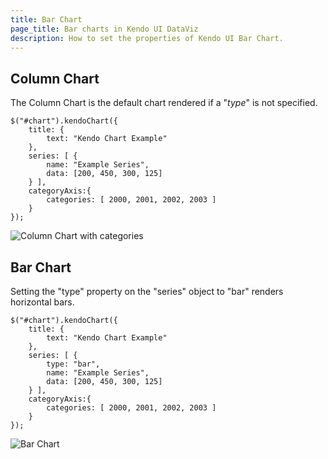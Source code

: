 ```yaml
---
title: Bar Chart
page_title: Bar charts in Kendo UI DataViz
description: How to set the properties of Kendo UI Bar Chart.
---
```


## Column Chart

The Column Chart is the default chart rendered if a "_type_" is not specified.

    $("#chart").kendoChart({
        title: {
            text: "Kendo Chart Example"
        },
        series: [ {
            name: "Example Series",
            data: [200, 450, 300, 125]
        } ],
        categoryAxis:{
            categories: [ 2000, 2001, 2002, 2003 ]
        }
    });


![Column Chart with categories](/controls/charts/chart-column-categories.png)

## Bar Chart

Setting the "type" property on the "series" object to "bar" renders horizontal bars.

    $("#chart").kendoChart({
        title: {
            text: "Kendo Chart Example"
        },
        series: [ {
            type: "bar",
            name: "Example Series",
            data: [200, 450, 300, 125]
        } ],
        categoryAxis:{
            categories: [ 2000, 2001, 2002, 2003 ]
        }
    });
![Bar Chart](/controls/charts/chart-types/chart-bar.png)
